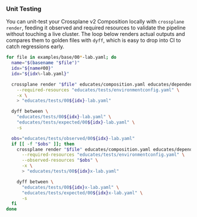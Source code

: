 ### Unit Testing

You can unit-test your Crossplane v2 Composition locally with `crossplane render`, feeding it observed and required resources to validate the pipeline without touching a live cluster. The loop below renders actual outputs and compares them to golden files with `dyff`, which is easy to drop into CI to catch regressions early.

```sh
for file in examples/base/00*-lab.yaml; do
  name="$(basename "$file")"
  idx="${name#00}"
  idx="${idx%-lab.yaml}"

  crossplane render "$file" educates/composition.yaml educates/dependencies/functions.yaml \
    --required-resources "educates/tests/environmentconfig.yaml" \
    -x \
    > "educates/tests/00${idx}-lab.yaml"

  dyff between \
    "educates/tests/00${idx}-lab.yaml" \
    "educates/tests/expected/00${idx}-lab.yaml" \
    -s

  obs="educates/tests/observed/00${idx}-lab.yaml"
  if [[ -f "$obs" ]]; then
    crossplane render "$file" educates/composition.yaml educates/dependencies/functions.yaml \
      --required-resources "educates/tests/environmentconfig.yaml" \
      --observed-resources "$obs" \
      -x \
      > "educates/tests/00${idx}x-lab.yaml"

    dyff between \
      "educates/tests/00${idx}x-lab.yaml" \
      "educates/tests/expected/00${idx}x-lab.yaml" \
      -s
  fi
done
```